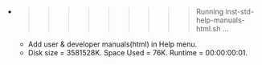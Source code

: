 * >>>>>>>>> Running inst-std-help-manuals-html.sh ...
  * Add user & developer manuals(html) in Help menu.
  * Disk size = 3581528K. Space Used = 76K. Runtime = 00:00:00:01.

